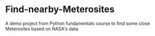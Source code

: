 # Find-nearby-Meterosites
A demo project from Python fundamentals course to find some close Meterosites based on NASA's data
